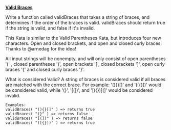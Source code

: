 **[Valid Braces](http://www.codewars.com/kata/5277c8a221e209d3f6000b56/train/javascript)**

Write a function called validBraces that takes a string of braces, and determines if the order of the braces is valid. validBraces should return true if the string is valid, and false if it's invalid.

This Kata is similar to the Valid Parentheses Kata, but introduces four new characters. Open and closed brackets, and open and closed curly braces. Thanks to @arnedag for the idea!

All input strings will be nonempty, and will only consist of open parentheses '(' , closed parentheses ')', open brackets '[', closed brackets ']', open curly braces '{' and closed curly braces '}'.

What is considered Valid? A string of braces is considered valid if all braces are matched with the correct brace.
For example:
'(){}[]' and '([{}])' would be considered valid, while '(}', '[(])', and '[({})](]' would be considered invalid.

    Examples:
    validBraces( "(){}[]" ) => returns true
    validBraces( "(}" ) => returns false
    validBraces( "[(])" ) => returns false
    validBraces( "([{}])" ) => returns true